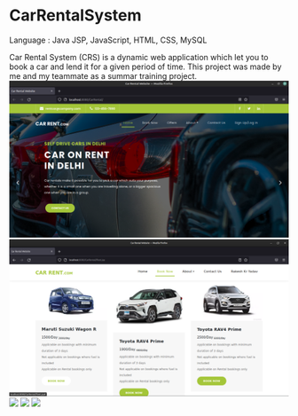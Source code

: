 # CarRentalSystem

Language : Java JSP, JavaScript, HTML, CSS, MySQL

Car Rental System (CRS) is a dynamic web application which let you to book a car and lend it for a given period of time. This project was made by me and my teammate as a summar training project.
![](https://github.com/rakeshkryadav/CarRentalSystem/blob/main/Car%20Rental%20Website.png)
![](https://github.com/rakeshkryadav/CarRentalSystem/blob/main/Car%20Rental%20Website2.png)
![](https://github.com/rakeshkryadav/CarRentalSystem/blob/main/Car%20Rental%20account.png)
![](https://github.com/rakeshkryadav/CarRentalSystem/blob/main/Car%20Rental%20login.png)
![](https://github.com/rakeshkryadav/CarRentalSystem/blob/main/Car%20Rental%20database.png)
